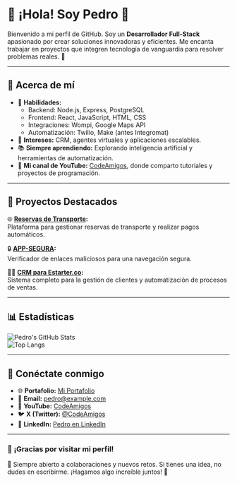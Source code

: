 # 👋 ¡Hola! Soy Pedro 🚀  

Bienvenido a mi perfil de GitHub. Soy un **Desarrollador Full-Stack** apasionado por crear soluciones innovadoras y eficientes. Me encanta trabajar en proyectos que integren tecnología de vanguardia para resolver problemas reales. 🌟

---

## 🌟 Acerca de mí  
- 🧠 **Habilidades:**  
  - Backend: Node.js, Express, PostgreSQL  
  - Frontend: React, JavaScript, HTML, CSS  
  - Integraciones: Wompi, Google Maps API  
  - Automatización: Twilio, Make (antes Integromat)  
- 🎯 **Intereses:** CRM, agentes virtuales y aplicaciones escalables.  
- 📚 **Siempre aprendiendo:** Explorando inteligencia artificial y herramientas de automatización.  
- 🎥 **Mi canal de YouTube:** [CodeAmigos](www.youtube.com/@codeamigos), donde comparto tutoriales y proyectos de programación.  

---

## 💼 Proyectos Destacados  
🌐 **[Reservas de Transporte](https://github.com/propiter/proyecto-reservas):**  
Plataforma para gestionar reservas de transporte y realizar pagos automáticos.  

🔒 **[APP-SEGURA](https://github.com/propiter/app-segura):**  
Verificador de enlaces maliciosos para una navegación segura.  

👨‍💻 **[CRM para Estarter.co](https://github.com/propiter/crm-estarter):**  
Sistema completo para la gestión de clientes y automatización de procesos de ventas.  

---

## 📊 Estadísticas  
![Pedro's GitHub Stats](https://github-readme-stats.vercel.app/api?username=propiter&show_icons=true&theme=radical)  
![Top Langs](https://github-readme-stats.vercel.app/api/top-langs/?username=propiter&layout=compact&theme=radical)  

---

## 💬 Conéctate conmigo  
- 🌐 **Portafolio:** [Mi Portafolio](https://tuportafolio.com)  
- 📧 **Email:** pedro@example.com  
- 🎥 **YouTube:** [CodeAmigos](https://youtube.com/@CodeAmigos)  
- 🐦 **X (Twitter):** [@CodeAmigos](https://twitter.com/CodeAmigos)  
- 💼 **LinkedIn:** [Pedro en LinkedIn](https://www.linkedin.com/in/pedrorodriguezortiz/)  

---

### 🌟 **¡Gracias por visitar mi perfil!**  
🙌 Siempre abierto a colaboraciones y nuevos retos. Si tienes una idea, no dudes en escribirme. ¡Hagamos algo increíble juntos! 🚀
